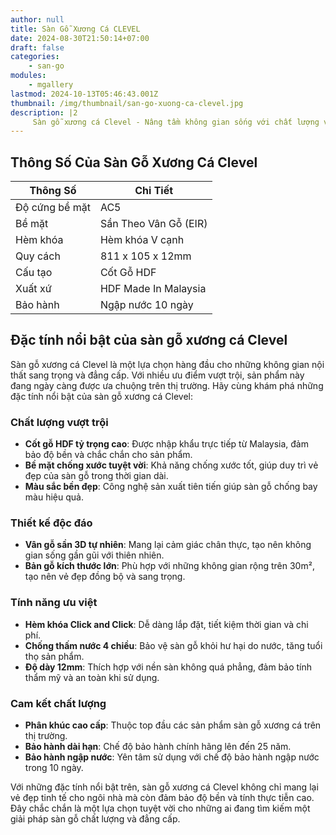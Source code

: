 ```yaml
---
author: null
title: Sàn Gỗ Xương Cá CLEVEL
date: 2024-08-30T21:50:14+07:00
draft: false
categories:
    - san-go
modules:
    - mgallery
lastmod: 2024-10-13T05:46:43.001Z
thumbnail: /img/thumbnail/san-go-xuong-ca-clevel.jpg
description: |2
     Sàn gỗ xương cá Clevel - Nâng tầm không gian sống với chất lượng vượt trội. Chống ẩm, chống cong vênh. Thiết kế tinh tế, phù hợp mọi kiến trúc.
---
```

## Thông Số Của Sàn Gỗ Xương Cá Clevel

| Thông Số           | Chi Tiết                     |
|--------------------|------------------------------|
| Độ cứng bề mặt     | AC5                          |
| Bề mặt             | Sần Theo Vân Gỗ (EIR)        |
| Hèm khóa           | Hèm khóa V cạnh              |
| Quy cách           | 811 x 105 x 12mm             |
| Cấu tạo            | Cốt Gỗ HDF                   |
| Xuất xứ            | HDF Made In Malaysia         |
| Bảo hành           | Ngập nước 10 ngày            |

## Đặc tính nổi bật của sàn gỗ xương cá Clevel

Sàn gỗ xương cá Clevel là một lựa chọn hàng đầu cho những không gian nội thất sang trọng và đẳng cấp. Với nhiều ưu điểm vượt trội, sản phẩm này đang ngày càng được ưa chuộng trên thị trường. Hãy cùng khám phá những đặc tính nổi bật của sàn gỗ xương cá Clevel:

### Chất lượng vượt trội

- **Cốt gỗ HDF tỷ trọng cao**: Được nhập khẩu trực tiếp từ Malaysia, đảm bảo độ bền và chắc chắn cho sản phẩm.
- **Bề mặt chống xước tuyệt vời**: Khả năng chống xước tốt, giúp duy trì vẻ đẹp của sàn gỗ trong thời gian dài.
- **Màu sắc bền đẹp**: Công nghệ sản xuất tiên tiến giúp sàn gỗ chống bay màu hiệu quả.

### Thiết kế độc đáo

- **Vân gỗ sần 3D tự nhiên**: Mang lại cảm giác chân thực, tạo nên không gian sống gần gũi với thiên nhiên.
- **Bản gỗ kích thước lớn**: Phù hợp với những không gian rộng trên 30m², tạo nên vẻ đẹp đồng bộ và sang trọng.

### Tính năng ưu việt

- **Hèm khóa Click and Click**: Dễ dàng lắp đặt, tiết kiệm thời gian và chi phí.
- **Chống thấm nước 4 chiều**: Bảo vệ sàn gỗ khỏi hư hại do nước, tăng tuổi thọ sản phẩm.
- **Độ dày 12mm**: Thích hợp với nền sàn không quá phẳng, đảm bảo tính thẩm mỹ và an toàn khi sử dụng.

### Cam kết chất lượng

- **Phân khúc cao cấp**: Thuộc top đầu các sản phẩm sàn gỗ xương cá trên thị trường.
- **Bảo hành dài hạn**: Chế độ bảo hành chính hãng lên đến 25 năm.
- **Bảo hành ngập nước**: Yên tâm sử dụng với chế độ bảo hành ngập nước trong 10 ngày.

Với những đặc tính nổi bật trên, sàn gỗ xương cá Clevel không chỉ mang lại vẻ đẹp tinh tế cho ngôi nhà mà còn đảm bảo độ bền và tính thực tiễn cao. Đây chắc chắn là một lựa chọn tuyệt vời cho những ai đang tìm kiếm một giải pháp sàn gỗ chất lượng và đẳng cấp.